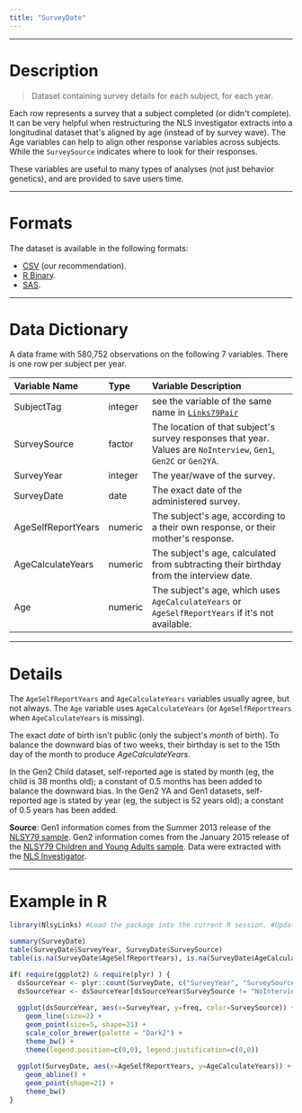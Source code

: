 ```yaml
---
title: "SurveyDate"
---
```


***
# Description

> Dataset containing survey details for each subject, for each year.

Each row represents a survey that a subject completed (or didn't complete).  
It can be very helpful when restructuring the NLS investigator extracts into a 
longitudinal dataset that's aligned by age (instead of by survey wave).
The Age variables can help to align other response variables across subjects.
While the `SurveySource` indicates where to look for their responses.  

These variables are useful to many types of analyses (not just behavior genetics), and are
provided to save users time.

 
***
# Formats
The dataset is available in the following formats:

 * [CSV](https://github.com/LiveOak/NlsyLinksDetermination/blob/master/ForDistribution/SurveyTime/SurveyTimeV85.csv?raw=true) (our recommendation).
 * [R Binary](https://github.com/LiveOak/NlsyLinks/raw/master/data/SurveyDate.rda).
 * [SAS](https://github.com/LiveOak/NlsyLinksDetermination/raw/master/ForDistribution/ConvertedToSas/V85/surveytime.sas7bdat).

***
# Data Dictionary

A data frame with 580,752 observations on the following 7 variables. There is one row per subject per year.  

| Variable Name | Type | Variable Description |
| :------------ | :--- | :------------------- |
| SubjectTag | integer | see the variable of the same name in [`Links79Pair`](./data-links-79-pair.html) |
| SurveySource | factor | The location of that subject's survey responses that year.  Values are `NoInterview`, `Gen1`, `Gen2C` or `Gen2YA`. |
| SurveyYear | integer |The year/wave of the survey. |
| SurveyDate | date |The exact date of the administered survey. |
| AgeSelfReportYears | numeric | The subject's age, according to a their own response, or their mother's response. |
| AgeCalculateYears | numeric | The subject's age, calculated from subtracting their birthday from the interview date. |
| Age | numeric | The subject's age, which uses `AgeCalculateYears` or `AgeSelfReportYears` if it's not available. |

***
# Details
The `AgeSelfReportYears` and `AgeCalculateYears` variables usually agree, but not always.  The `Age` variable uses `AgeCalculateYears` (or `AgeSelfReportYears` when `AgeCalculateYears` is missing).

The exact *date* of birth isn't public (only the subject's *month* of birth).  To balance the downward bias of two weeks, their birthday is set to the 15th day of the month to produce *AgeCalculateYears*.  

In the Gen2 Child dataset, self-reported age is stated by month (eg, the child is 38 months old); a constant of 0.5 months has been added to balance the downward bias.  In the Gen2 YA and Gen1 datasets, self-reported age is stated by year (eg, the subject is 52 years old); a constant of 0.5 years has been added.

**Source**: Gen1 information comes from the Summer 2013 release of the [NLSY79 sample](http://www.bls.gov/nls/nlsy79.htm).  Gen2 information comes from the January 2015 release of the [NLSY79 Children and Young Adults sample](http://www.bls.gov/nls/nlsy79ch.htm).  Data were extracted with the [NLS Investigator](https://www.nlsinfo.org/investigator/).

***
# Example in R
```r
library(NlsyLinks) #Load the package into the current R session. #Update with `devtools::install_github("LiveOak/NlsyLinks")`

summary(SurveyDate)
table(SurveyDate$SurveyYear, SurveyDate$SurveySource)
table(is.na(SurveyDate$AgeSelfReportYears), is.na(SurveyDate$AgeCalculateYears))

if( require(ggplot2) & require(plyr) ) {
  dsSourceYear <- plyr::count(SurveyDate, c("SurveyYear", "SurveySource"))
  dsSourceYear <- dsSourceYear[dsSourceYear$SurveySource != "NoInterview", ]
  
  ggplot(dsSourceYear, aes(x=SurveyYear, y=freq, color=SurveySource)) +
    geom_line(size=2) +
    geom_point(size=5, shape=21) +
    scale_color_brewer(palette = "Dark2") +
    theme_bw() +
    theme(legend.position=c(0,0), legend.justification=c(0,0))
    
  ggplot(SurveyDate, aes(x=AgeSelfReportYears, y=AgeCalculateYears)) +
    geom_abline() +
    geom_point(shape=21) +
    theme_bw()
}
```
